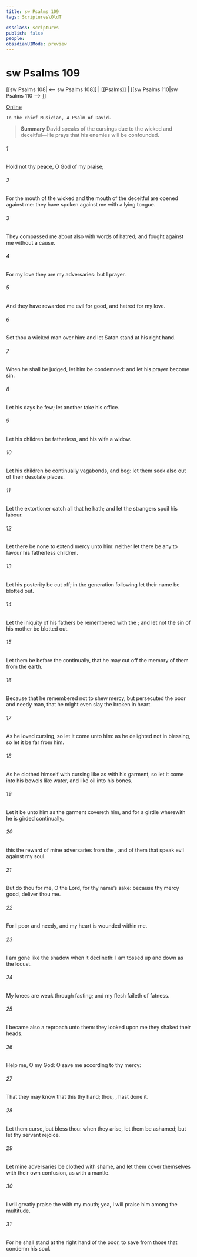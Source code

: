```yaml
---
title: sw Psalms 109
tags: Scriptures\OldT

cssclass: scriptures
publish: false
people:
obsidianUIMode: preview
---
```


# sw Psalms 109
[[sw Psalms 108| <-- sw Psalms 108]] | [[Psalms]] | [[sw Psalms 110|sw Psalms 110 --> ]]

[Online](https://churchofjesuschrist.org/study/scriptures/ot/ps/109?lang=eng)

```
To the chief Musician, A Psalm of David.
```

> __Summary__
David speaks of the cursings due to the wicked and deceitful—He prays that his enemies will be confounded.

###### 1 
Hold not thy peace, O God of my praise;

###### 2 
For the mouth of the wicked and the mouth of the deceitful are opened against me: they have spoken against me with a lying tongue.

###### 3 
They compassed me about also with words of hatred; and fought against me without a cause.

###### 4 
For my love they are my adversaries: but I  prayer.

###### 5 
And they have rewarded me evil for good, and hatred for my love.

###### 6 
Set thou a wicked man over him: and let Satan stand at his right hand.

###### 7 
When he shall be judged, let him be condemned: and let his prayer become sin.

###### 8 
Let his days be few;  let another take his office.

###### 9 
Let his children be fatherless, and his wife a widow.

###### 10 
Let his children be continually vagabonds, and beg: let them seek  also out of their desolate places.

###### 11 
Let the extortioner catch all that he hath; and let the strangers spoil his labour.

###### 12 
Let there be none to extend mercy unto him: neither let there be any to favour his fatherless children.

###### 13 
Let his posterity be cut off;  in the generation following let their name be blotted out.

###### 14 
Let the iniquity of his fathers be remembered with the ; and let not the sin of his mother be blotted out.

###### 15 
Let them be before the  continually, that he may cut off the memory of them from the earth.

###### 16 
Because that he remembered not to shew mercy, but persecuted the poor and needy man, that he might even slay the broken in heart.

###### 17 
As he loved cursing, so let it come unto him: as he delighted not in blessing, so let it be far from him.

###### 18 
As he clothed himself with cursing like as with his garment, so let it come into his bowels like water, and like oil into his bones.

###### 19 
Let it be unto him as the garment  covereth him, and for a girdle wherewith he is girded continually.

###### 20 
 this  the reward of mine adversaries from the , and of them that speak evil against my soul.

###### 21 
But do thou for me, O  the Lord, for thy name’s sake: because thy mercy  good, deliver thou me.

###### 22 
For I  poor and needy, and my heart is wounded within me.

###### 23 
I am gone like the shadow when it declineth: I am tossed up and down as the locust.

###### 24 
My knees are weak through fasting; and my flesh faileth of fatness.

###### 25 
I became also a reproach unto them:  they looked upon me they shaked their heads.

###### 26 
Help me, O  my God: O save me according to thy mercy:

###### 27 
That they may know that this  thy hand;  thou, , hast done it.

###### 28 
Let them curse, but bless thou: when they arise, let them be ashamed; but let thy servant rejoice.

###### 29 
Let mine adversaries be clothed with shame, and let them cover themselves with their own confusion, as with a mantle.

###### 30 
I will greatly praise the  with my mouth; yea, I will praise him among the multitude.

###### 31 
For he shall stand at the right hand of the poor, to save  from those that condemn his soul.

